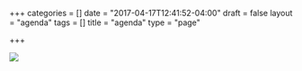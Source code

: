 +++
categories = []
date = "2017-04-17T12:41:52-04:00"
draft = false
layout = "agenda"
tags = []
title = "agenda"
type = "page"

+++


![](/GCTC/uploads/2017/05/03/20170501%20Agenda%20Short%20V4%20SR-1.png)

